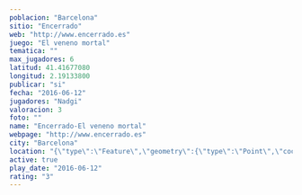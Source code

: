 ```yaml
---
poblacion: "Barcelona"
sitio: "Encerrado"
web: "http://www.encerrado.es"
juego: "El veneno mortal"
tematica: ""
max_jugadores: 6
latitud: 41.41677080
longitud: 2.19133800
publicar: "si"
fecha: "2016-06-12"
jugadores: "Nadgi"
valoracion: 3
foto: ""
name: "Encerrado-El veneno mortal"
webpage: "http://www.encerrado.es"
city: "Barcelona"
location: "{\"type\":\"Feature\",\"geometry\":{\"type\":\"Point\",\"coordinates\":[41.4167708,2.191338]}}"
active: true
play_date: "2016-06-12"
rating: "3"
---
```

